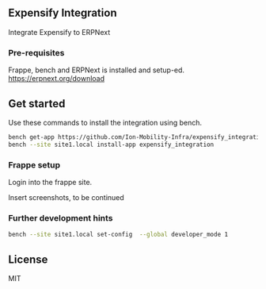 ## Expensify Integration

Integrate Expensify to ERPNext

### Pre-requisites

Frappe, bench and ERPNext is installed and setup-ed.
https://erpnext.org/download

## Get started

Use these commands to install the integration using bench.

```sh
bench get-app https://github.com/Ion-Mobility-Infra/expensify_integration.git
bench --site site1.local install-app expensify_integration

```

### Frappe setup

Login into the frappe site. 

Insert screenshots, to be continued

### Further development hints

```sh
bench --site site1.local set-config  --global developer_mode 1
```

## License

MIT
